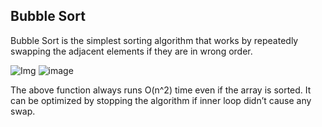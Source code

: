 ## Bubble Sort

Bubble Sort is the simplest sorting algorithm that works by repeatedly swapping the adjacent elements if they are in wrong order.

![Img](https://upload.wikimedia.org/wikipedia/commons/c/c8/Bubble-sort-example-300px.gif)
![image](https://user-images.githubusercontent.com/43271546/111800249-c6e00c80-88f1-11eb-86ce-47fa7518e319.png)

The above function always runs O(n^2) time even if the array is sorted. It can be optimized by stopping the algorithm if inner loop didn’t cause any swap.
